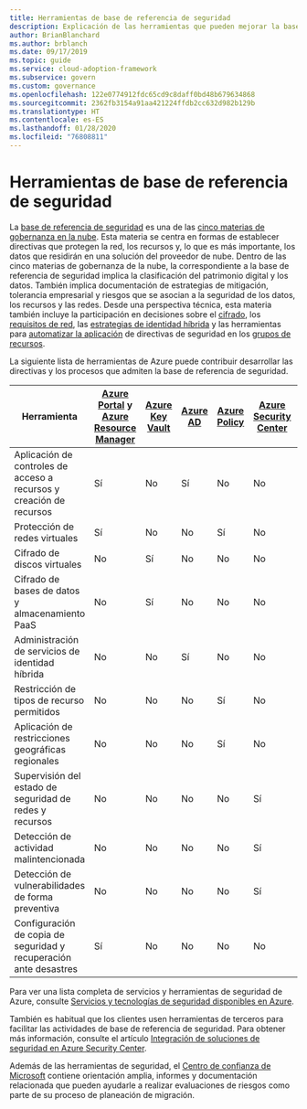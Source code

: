 ```yaml
---
title: Herramientas de base de referencia de seguridad
description: Explicación de las herramientas que pueden mejorar la base de referencia de seguridad en Azure.
author: BrianBlanchard
ms.author: brblanch
ms.date: 09/17/2019
ms.topic: guide
ms.service: cloud-adoption-framework
ms.subservice: govern
ms.custom: governance
ms.openlocfilehash: 122e0774912fdc65cd9c8daff0bd48b679634868
ms.sourcegitcommit: 2362fb3154a91aa421224ffdb2cc632d982b129b
ms.translationtype: HT
ms.contentlocale: es-ES
ms.lasthandoff: 01/28/2020
ms.locfileid: "76808811"
---
```

# <a name="security-baseline-tools-in-azure"></a>Herramientas de base de referencia de seguridad

La [base de referencia de seguridad](./index.md) es una de las [cinco materias de gobernanza en la nube](../governance-disciplines.md). Esta materia se centra en formas de establecer directivas que protegen la red, los recursos y, lo que es más importante, los datos que residirán en una solución del proveedor de nube. Dentro de las cinco materias de gobernanza de la nube, la correspondiente a la base de referencia de seguridad implica la clasificación del patrimonio digital y los datos. También implica documentación de estrategias de mitigación, tolerancia empresarial y riesgos que se asocian a la seguridad de los datos, los recursos y las redes. Desde una perspectiva técnica, esta materia también incluye la participación en decisiones sobre el [cifrado](../../decision-guides/encryption/index.md), los [requisitos de red](../../decision-guides/software-defined-network/index.md), las [estrategias de identidad híbrida](../../decision-guides/identity/index.md) y las herramientas para [automatizar la aplicación](../../decision-guides/policy-enforcement/index.md) de directivas de seguridad en los [grupos de recursos](../../decision-guides/resource-consistency/index.md).

La siguiente lista de herramientas de Azure puede contribuir desarrollar las directivas y los procesos que admiten la base de referencia de seguridad.

| Herramienta | [Azure Portal](https://azure.microsoft.com/features/azure-portal) y [Azure Resource Manager](https://docs.microsoft.com/azure/azure-resource-manager/resource-group-overview)  | [Azure Key Vault](https://docs.microsoft.com/azure/key-vault)  | [Azure AD](https://docs.microsoft.com/azure/active-directory/fundamentals/active-directory-whatis) | [Azure Policy](https://docs.microsoft.com/azure/governance/policy/overview) | [Azure Security Center](https://docs.microsoft.com/azure/security-center/security-center-intro) | [Azure Monitor](https://docs.microsoft.com/azure/azure-monitor/overview) |
|------------------------------------------------------------|---------------------------------|-----------------|----------|--------------|-----------------------|---------------|
| Aplicación de controles de acceso a recursos y creación de recursos   | Sí                             | No              | Sí      | No           | No                    | No            |
| Protección de redes virtuales                                    | Sí                             | No              | No       | Sí          | No                    | No            |
| Cifrado de discos virtuales                                     | No                              | Sí             | No       | No           | No                    | No            |
| Cifrado de bases de datos y almacenamiento PaaS                         | No                              | Sí             | No       | No           | No                    | No            |
| Administración de servicios de identidad híbrida                            | No                              | No              | Sí      | No           | No                    | No            |
| Restricción de tipos de recurso permitidos                         | No                              | No              | No       | Sí          | No                    | No            |
| Aplicación de restricciones geográficas regionales                          | No                              | No              | No       | Sí          | No                    | No            |
| Supervisión del estado de seguridad de redes y recursos          | No                              | No              | No       | No           | Sí                   | Sí           |
| Detección de actividad malintencionada                                  | No                              | No              | No       | No           | Sí                   | Sí           |
| Detección de vulnerabilidades de forma preventiva                        | No                              | No              | No       | No           | Sí                   | No            |
| Configuración de copia de seguridad y recuperación ante desastres                     | Sí                             | No              | No       | No           | No                    | No            |

Para ver una lista completa de servicios y herramientas de seguridad de Azure, consulte [Servicios y tecnologías de seguridad disponibles en Azure](https://docs.microsoft.com/azure/security/azure-security-services-technologies).

También es habitual que los clientes usen herramientas de terceros para facilitar las actividades de base de referencia de seguridad. Para obtener más información, consulte el artículo [Integración de soluciones de seguridad en Azure Security Center](https://docs.microsoft.com/azure/security-center/security-center-partner-integration).

Además de las herramientas de seguridad, el [Centro de confianza de Microsoft](https://www.microsoft.com/trustcenter/guidance/risk-assessment) contiene orientación amplia, informes y documentación relacionada que pueden ayudarle a realizar evaluaciones de riesgos como parte de su proceso de planeación de migración.

